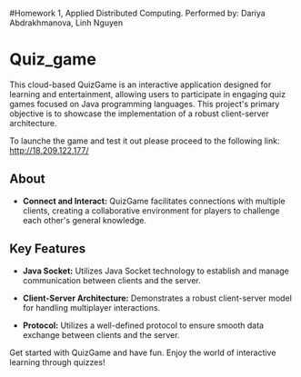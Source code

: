 #Homework 1, Applied Distributed Computing.
Performed by: Dariya Abdrakhmanova, Linh Nguyen

# Quiz_game
This cloud-based QuizGame is an interactive application designed for learning and entertainment, allowing users to participate in engaging quiz games focused on Java programming languages. This project's primary objective is to showcase the implementation of a robust client-server architecture.

To launche the game and test it out please proceed to the following link:
http://18.209.122.177/

## About

- **Connect and Interact:** QuizGame facilitates connections with multiple clients, creating a collaborative environment for players to challenge each other's general knowledge.


## Key Features

- **Java Socket:** Utilizes Java Socket technology to establish and manage communication between clients and the server.

- **Client-Server Architecture:** Demonstrates a robust client-server model for handling multiplayer interactions.

- **Protocol:** Utilizes a well-defined protocol to ensure smooth data exchange between clients and the server.

Get started with QuizGame and have fun. Enjoy the world of interactive learning through quizzes!

